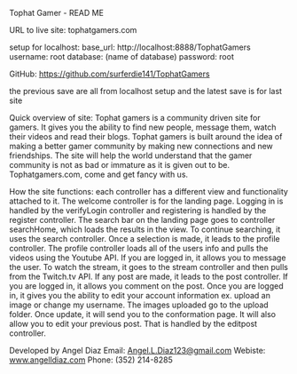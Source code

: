 Tophat Gamer - READ ME

URL to live site:
tophatgamers.com

setup for localhost:
base_url: http://localhost:8888/TophatGamers
username: root
database: (name of database)
password: root

GitHub:
https://github.com/surferdie141/TophatGamers

the previous save are all from localhost setup and the latest save is for last site

Quick overview of site:
Tophat gamers is a community driven site for gamers. It gives you the ability to find new people, message them, watch their videos and read their blogs. Tophat gamers is built around the idea of making a better gamer community  by making new connections and new friendships. The site will help the world understand that the gamer community is not as bad or immature as it is given out to be. Tophatgamers.com,  come and get fancy with us.


How the site functions:
each controller has a different view and functionality attached to it.  The welcome controller is for the landing page. Logging in is handled by the verifyLogin controller and registering is handled by the register controller.  The search bar on the landing page goes to controller searchHome, which loads the results in the view.  To continue searching, it uses the search controller.  Once a selection is made, it leads to the profile controller. The profile controller loads all of the users info and pulls the videos using the Youtube API. If you are logged in, it allows you to message the user.  To watch the stream, it goes to the stream controller and then pulls from the Twitch.tv API.  If any post are made, it leads to the post controller.  If you are logged in, it allows you comment on the post.  Once you are logged in, it gives you the ability to edit your account information ex. upload an image or change my username.  The images uploaded go to the upload folder.  Once update, it will send you to the conformation page.  It will also allow you to edit your previous post.  That is handled by the editpost controller.


Developed by Angel Diaz
Email:   Angel.L.Diaz123@gmail.com
Webiste: www.angelldiaz.com
Phone:   (352) 214-8285